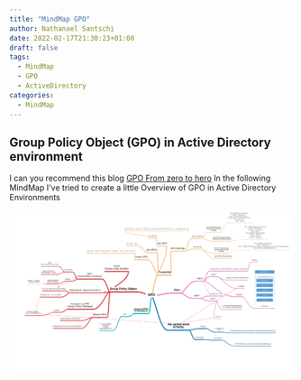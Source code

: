 ```yaml
---
title: "MindMap GPO"
author: Nathanael Santschi
date: 2022-02-17T21:30:23+01:00
draft: false
tags:
  - MindMap
  - GPO
  - ActiveDirectory
categories:
  - MindMap
---
```

## Group Policy Object (GPO) in Active Directory environment

I can you recommend this blog [GPO From zero to hero](https://jm2k69.github.io/2019/11/GPO-from-zero-to-hero.html)
In the following MindMap I've tried to create a little Overview of GPO in Active Directory Environments

![gpomindmap](/images/gpomindmap.png "Preview")
